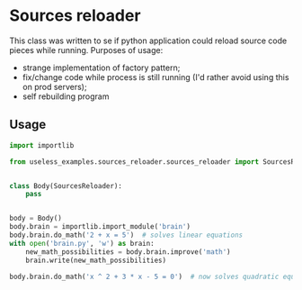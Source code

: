 # Sources reloader

This class was written to se if python application could reload
source code pieces while running.
Purposes of usage:
* strange implementation of factory pattern;
* fix/change code while process is still running (I'd rather avoid using this on prod servers);
* self rebuilding program

## Usage

```python
import importlib

from useless_examples.sources_reloader.sources_reloader import SourcesReloader


class Body(SourcesReloader):
    pass


body = Body()
body.brain = importlib.import_module('brain')
body.brain.do_math('2 + x = 5')  # solves linear equations
with open('brain.py', 'w') as brain:
    new_math_possibilities = body.brain.improve('math')
    brain.write(new_math_possibilities)

body.brain.do_math('x ^ 2 + 3 * x - 5 = 0')  # now solves quadratic equations
```
